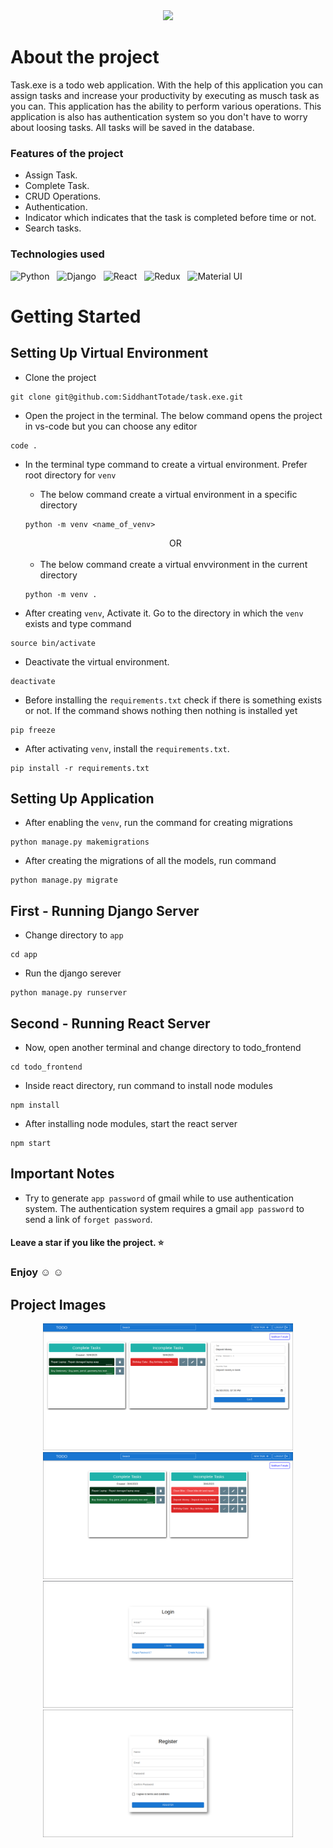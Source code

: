 <div align="center" >
  <img src="https://github.com/SiddhantTotade/todo/blob/main/app_images/task.png" />
</div>

# About the project
Task.exe is a todo web application. With the help of this application you can assign tasks and increase your productivity by executing as musch task as you can. This application has the ability to perform various operations. This application is also has authentication system so you don't have to worry about loosing tasks. All tasks will be saved in the database. 

### Features of the project
+ Assign Task.
+ Complete Task.
+ CRUD Operations.
+ Authentication.
+ Indicator which indicates that the task is completed before time or not.
+ Search tasks.

### Technologies used
![Python](https://img.shields.io/badge/Python-FFD43B?style=for-the-badge&logo=python&logoColor=blue) &nbsp; ![Django](https://img.shields.io/badge/Django-092E20?style=for-the-badge&logo=django&logoColor=green) &nbsp; ![React](https://img.shields.io/badge/React-20232A?style=for-the-badge&logo=react&logoColor=61DAFB) &nbsp; ![Redux](https://img.shields.io/badge/Redux-593D88?style=for-the-badge&logo=redux&logoColor=white) &nbsp; ![Material UI](https://img.shields.io/badge/Material%20UI-007FFF?style=for-the-badge&logo=mui&logoColor=white)

# Getting Started

## Setting Up Virtual Environment
+ Clone the project
```shell
git clone git@github.com:SiddhantTotade/task.exe.git
```
+ Open the project in the terminal. The below command opens the project in vs-code but you can choose any editor
```shell
code .
```
+ In the terminal type command to create a virtual environment. Prefer root directory for `venv`
    + The below command create a virtual environment in a specific directory
  ```shell
  python -m venv <name_of_venv>
  ```
  <div align="center">
  OR
  </div>
  &nbsp;
  
    + The below command create a virtual envvironment in the current directory
  ```shell
  python -m venv .
  ```
+ After creating `venv`, Activate it. Go to the directory in which the `venv` exists and type command
```shell
source bin/activate
```
+ Deactivate the virtual environment.
```shell
deactivate
```
+ Before installing the `requirements.txt` check if there is something exists or not. If the command shows nothing then nothing is installed yet 
```shell
pip freeze
```
+ After activating `venv`, install the `requirements.txt`.
```shell
pip install -r requirements.txt
```
## Setting Up Application
+ After enabling the `venv`, run the command for creating migrations
```shell
python manage.py makemigrations
```
+ After creating the migrations of all the models, run command
```shell
python manage.py migrate
```

## First - Running Django Server
+ Change directory to `app`
```shell
cd app
```
+ Run the django serever
```shell
python manage.py runserver
```

## Second - Running React Server
+ Now, open another terminal and change directory to todo_frontend
```shell
cd todo_frontend
```
+ Inside react directory, run command to install node modules
```shell
npm install
```
+ After installing node modules, start the react server
```shell
npm start
```

## Important Notes
+ Try to generate `app password` of gmail while to use authentication system. The authentication system requires a gmail `app password` to send a link of `forget password`.

#### Leave a star if you like the project. :star:
### Enjoy :relaxed: :relaxed:

## Project Images
<div align="center" gap="10px" display="flex">

<img src="https://github.com/SiddhantTotade/task.exe/blob/main/app_images/app_image_1.png" width="400px" />
<img src="https://github.com/SiddhantTotade/task.exe/blob/main/app_images/app_image_2.png" width="400px" />
<img src="https://github.com/SiddhantTotade/task.exe/blob/main/app_images/app_image_3.png" width="400px" />
<img src="https://github.com/SiddhantTotade/task.exe/blob/main/app_images/app_image_4.png" width="400px" />

<div/>
